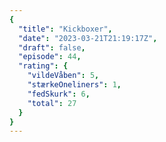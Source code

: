 ```yaml
---
{
  "title": "Kickboxer",
  "date": "2023-03-21T21:19:17Z",
  "draft": false,
  "episode": 44,
  "rating": {
    "vildeVåben": 5,
    "stærkeOneliners": 1,
    "fedSkurk": 6,
    "total": 27
  }
}
---
```


